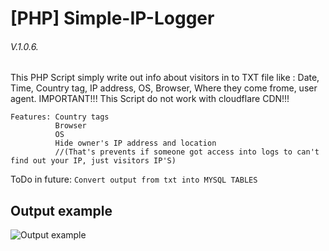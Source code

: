 # [PHP] Simple-IP-Logger

###### V.1.0.6.

This PHP Script simply write out info about visitors in to TXT file like : Date, Time, Country tag, IP address, OS, Browser, Where they come frome, user agent.
IMPORTANT!!! This Script do not work with cloudflare CDN!!!
```
Features: Country tags
          Browser
          OS
          Hide owner's IP address and location 
          //(That's prevents if someone got access into logs to can't find out your IP, just visitors IP'S)
```
ToDo in future: ```Convert output from txt into MYSQL TABLES```

## Output example
![Output example](https://github.com/Jacckii/-PHP-Simple-IP-Logger/blob/master/example.jpg?raw=true)
